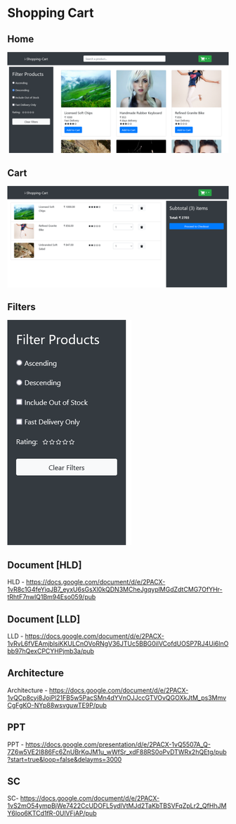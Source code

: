 # Shopping Cart

## Home
![home](./images/2.png?raw=true "Title")
## Cart
![Cart](./images/1.png?raw=true "Title")

## Filters
![Fileter](./images/Screenshot%202022-12-29%20at%2013-47-52%20React%20Shopping%20Cart.png)

## Document [HLD]
HLD -  https://docs.google.com/document/d/e/2PACX-1vR8c1G4feYiqJB7_eyxU6sGsXl0kQDN3MCheJgqyplMGdZdtCMG7OfYHr-tRhtF7nwlQ1Bm94Eso059/pub

## Document [LLD]
LLD - https://docs.google.com/document/d/e/2PACX-1vRvL6fVEAmjblsiKKULCnOVoRNgV36JTUc5BBG0ilVCofdUOSP7RJ4Ui6lnObb97hQexCPCYHPjmb3a/pub

## Architecture 
Architecture  - https://docs.google.com/document/d/e/2PACX-1vQCp8cyi8JojPl21FB5w5PacSMn4dYVnOJJccGTVOvQGOXkJtM_ps3MmvCgFgKO-NYp88wsvguwTE9P/pub


## PPT
PPT - https://docs.google.com/presentation/d/e/2PACX-1vQ5507A_Q-7Z6w5VE2I886Fc6ZnUBrKqJM1u_wWfSr_xdF88RS0oPvDTWRx2hQEtg/pub?start=true&loop=false&delayms=3000

## SC
SC- https://docs.google.com/document/d/e/2PACX-1vS2mO54ympBjWe7422CcUDOFL5ydIVtMJd2TaKbTBSVFqZpLr2_QfHhJMY6loo6KTCd1fR-0UlVFjAP/pub
